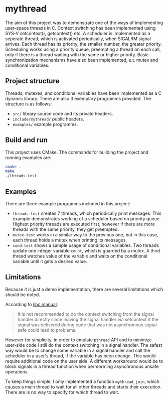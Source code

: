 # mythread
The aim of this project was to demonstrate one of the ways of implementing user-space threads in C. Context switching has been implemented using SYS-V setcontext(), getcontext() etc. A scheduler is implemented as a seperate thread, which is activated periodically, when SIGALRM signal arrives. Each thread has its priority, the smaller number, the greater priority. Scheduling works using a priority queue, preempting a thread on each call, only if there is a thread waiting with the same or higher priority. Basic synchronization mechanisms have also been implemented, e.t. mutex and conditional variables.

## Project structure
Threads, mutexes, and conditional variables have been implemented as a C dynamic library. There are also 3 exemplary programms provided. The structure is as follows:
* `src/` library source code and its private headers.
* `include/mythread/` public headers.
* `examples/` example programms.

## Build and run
This project uses CMake. The commands for building the project and running examples are:

```bash
cmake .
make
./threads-test
```

## Examples
There are three example programms included in this project:
* `threads-test` creates 7 threads, which periodically print messages. This example demonstrates working of a scheduler based on priority queue. Highest priority threads are executed first, however if there are more threads with the same priority, they get preempted.
* `mutex-test` works in a similar way to the previous one, but in this case, each thread holds a mutex when printing its messages.
* `cond-test` shows a sample usage of conditional variables. Two threads update one integer variable `count`, which is guarded by a mutex. A third thread watches value of the variable and waits on the conditional variable until it gets a desired value.

## Limitations
Because it is just a demo implementation, there are several limitations which should be noted.

According to [libc manual](https://www.gnu.org/software/libc/manual/html_node/System-V-contexts.html):
>It is not recommended to do the context switching from the signal handler directly since leaving the signal handler via setcontext if the signal was delivered during code that was not asynchronous signal safe could lead to problems.

However for simplicity, in order to emulate `pthread` API and to minimize user-side code I still do the context switching in a signal handler. The safest way would be to change some variable in a signal handler and call the scheduler in a user's thread, if the variable has been change. This would require additional code on the user side. A different workaround would be to block signals in a thread function when permorming asynchronous unsafe operations.


To keep things simple, I only implemented a function `mythread_join`, which causes a main thread to wait for all other threads and starts their execution. There are is no way to specify for which thread to wait.
